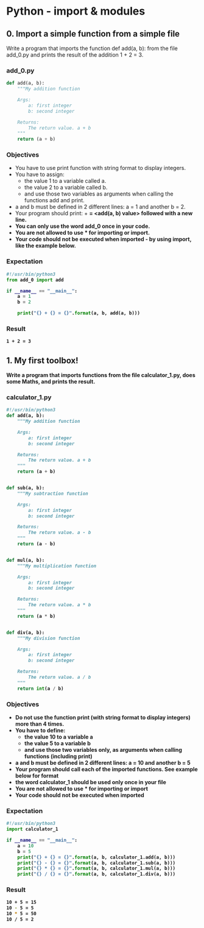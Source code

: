 # Python - import & modules

## 0. Import a simple function from a simple file
Write a program that imports the function def add(a, b): from the file add_0.py and prints the result of the addition 1 + 2 = 3.
### add_0.py
```Python
def add(a, b):
    """My addition function

    Args:
        a: first integer
        b: second integer

    Returns:
        The return value. a + b
    """
    return (a + b)
```

### Objectives
- You have to use print function with string format to display integers.
- You have to assign:
	- the value 1 to a variable called a.
	- the value 2 to a variable called b.
	- and use those two variables as arguments when calling the functions add and print.
- a and b must be defined in 2 different lines: a = 1 and another b = 2.
- Your program should print: <a value> + <b value> = <add(a, b) value> followed with a new line.
- You can only use the word add_0 once in your code.
- You are not allowed to use * for importing or __import__.
- Your code should not be executed when imported - by using __import__, like the example below.

### Expectation
```Python
#!/usr/bin/python3
from add_0 import add

if __name__ == "__main__":
    a = 1
    b = 2

    print("{} + {} = {}".format(a, b, add(a, b)))

```
### Result
```bash
1 + 2 = 3
```

## 1. My first toolbox!
Write a program that imports functions from the file calculator_1.py, does some Maths, and prints the result.
### calculator_1.py
```Python
#!/usr/bin/python3
def add(a, b):
    """My addition function

    Args:
        a: first integer
        b: second integer

    Returns:
        The return value. a + b
    """
    return (a + b)


def sub(a, b):
    """My subtraction function

    Args:
        a: first integer
        b: second integer

    Returns:
        The return value. a - b
    """
    return (a - b)


def mul(a, b):
    """My multiplication function

    Args:
        a: first integer
        b: second integer

    Returns:
        The return value. a * b
    """
    return (a * b)


def div(a, b):
    """My division function

    Args:
        a: first integer
        b: second integer

    Returns:
        The return value. a / b
    """
    return int(a / b)
```

### Objectives
- Do not use the function print (with string format to display integers) more than 4 times.
- You have to define:
    - the value 10 to a variable a
    - the value 5 to a variable b
    - and use those two variables only, as arguments when calling functions (including print)
- a and b must be defined in 2 different lines: a = 10 and another b = 5
- Your program should call each of the imported functions. See example below for format
- the word calculator_1 should be used only once in your file
- You are not allowed to use * for importing or __import__
- Your code should not be executed when imported

### Expectation
```Python
#!/usr/bin/python3
import calculator_1

if __name__ == "__main__":
    a = 10
    b = 5
    print("{} + {} = {}".format(a, b, calculator_1.add(a, b)))
    print("{} - {} = {}".format(a, b, calculator_1.sub(a, b)))
    print("{} * {} = {}".format(a, b, calculator_1.mul(a, b)))
    print("{} / {} = {}".format(a, b, calculator_1.div(a, b)))
```
### Result
```bash
10 + 5 = 15
10 - 5 = 5
10 * 5 = 50
10 / 5 = 2
```

